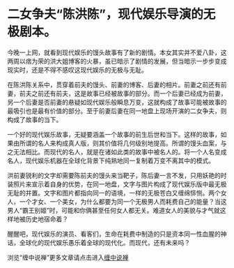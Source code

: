 二女争夫“陈洪陈”，现代娱乐导演的无极剧本。
====













今晚一上网，就看到现代娱乐的馒头故事有了新的剧情。本女其实并不爱八卦，这两周以痞为荣的洪大姐博客的火暴，虽已暗示了剧情的发展，但当暗示一步步变成现实时，还是不得不感叹这现代娱乐的无极与无耻。







在陈洪陈关系中，贯穿着前夫的馒头、前妻的博客、后妻的相片。前妻之前还有前妻，前夫之前还有前夫，这是故事已经被故事的部分。而一个后妻已经成为前妻，另一个后妻是否前妻的悬疑如现代娱乐般瞬息万变，这就构成了故事可能被故事的最吸引也是最有价值的部分。至于前妻后妻在同一地盘上现场开演的二女争夫，则构成了故事的当下。







一个好的现代娱乐故事，无疑要涵盖一个故事的前生后世和当下。这样的故事，如果由所谓的名人来构成真人版，则其价值将几何级别地提高。所谓的馒头血案，与之无法相比。而现代的名人，就是在诸如此类的故事中被名人的。将一个人名变成名人，现代娱乐机器在全球化背景下纯熟地同一复制着万变不离其中的模式。





洪前妻锐利的文字却需要陈前夫的馒头来当靶子，陈后妻一言不发，只用妖艳的时装照片来宣示着自身的优势，在同一地盘，文字与图片构成了现代娱乐版中最无极无耻的并置。文字和图片都指向同一的语境，一样的无极苍白又缠绵悱恻。两个女人，一个才女、一个美女，为什么都要为同一个无极男人而耗费自己的能量？当这男人“霸王别姬”时，可能和你俩甚至任何女人都无关。难道女人的美貌与才气就这样地被历史地宿命着？





醒醒吧，现代娱乐的演员、看客们，生命在耗费中制造的只是资本同一性血腥的神话，全球化的现代娱乐愚乐着全球的现代化。而现代，还有未来吗？































浏览“缠中说禅”更多文章请点击进入[缠中说禅](http://blog.sina.com.cn/m/chzhshch)



